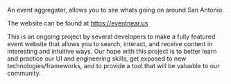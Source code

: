 An event aggregater, allows you to see whats going on around San Antonio.

The website can be found at https://eventnear.us

This is an ongoing project by several developers to make a fully featured event website that allows you to search, interact, and receive content in interesting and intuitive ways. Our hope with this project is to better learn and practice our UI and engineering skills, get exposed to new technologies/frameworks, and to provide a tool that will be valuable to our community.

